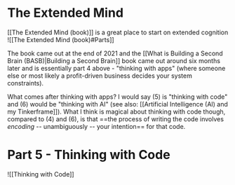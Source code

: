 # The Extended Mind

[[The Extended Mind (book)]] is a great place to start on extended cognition
![[The Extended Mind (book)#Parts]]

The book came out at the end of 2021 and the [[What is Building a Second Brain (BASB)|Building a Second Brain]] book came out around six months later and is essentially part 4 above - "thinking with apps" (where someone else or most likely a profit-driven business decides your system constraints).

What comes after thinking with apps? I would say (5) is "thinking with code" and (6) would be "thinking with AI" (see also: [[Artificial Intelligence (AI) and my Tinkerframe]]). What I think is magical about thinking with code though, compared to (4) and (6), is that ==the process of writing the code involves *encoding* -- unambiguously -- your intention== for that code.

# Part 5 - Thinking with Code

![[Thinking with Code]]